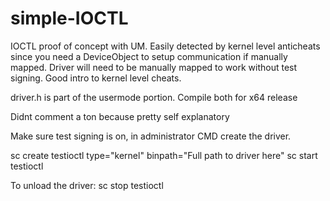 # simple-IOCTL
IOCTL proof of concept with UM. Easily detected by kernel level anticheats since you need a DeviceObject to setup communication if manually mapped. Driver will need to be manually mapped to work without test signing. Good intro to kernel level cheats.

driver.h is part of the usermode portion. Compile both for x64 release

Didnt comment a ton because pretty self explanatory

Make sure test signing is on, in administrator CMD create the driver.

sc create testioctl type="kernel" binpath="Full path to driver here"
sc start testioctl

To unload the driver:
sc stop testioctl
